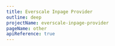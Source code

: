 ```yaml
---
title: Everscale Inpage Provider
outline: deep
projectName: everscale-inpage-provider
pageName: other
apiReference: true
---
```


<Page projectName="everscale-inpage-provider" pageName="other" />
